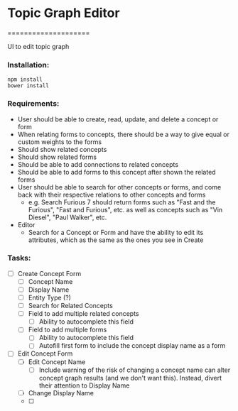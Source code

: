 # Topic Graph Editor
====================

UI to edit topic graph

### Installation:
```shell
npm install
bower install
```

### Requirements:

* User should be able to create, read, update, and delete a concept or form
* When relating forms to concepts, there should be a way to give equal or custom weights to the forms
* Should show related concepts
* Should show related forms
* Should be able to add connections to related concepts
* Should be able to add forms to this concept after shown the related forms
* User should be able to search for other concepts or forms, and come back with their respective relations to other concepts and forms
    * e.g. Search Furious 7 should return forms such as "Fast and the Furious", "Fast and Furious", etc. as well as concepts such as "Vin Diesel", "Paul Walker", etc.
* Editor
    * Search for a Concept or Form and have the ability to edit its attributes, which as the same as the ones you see in Create

### Tasks:
- [ ] Create Concept Form
    - [ ] Concept Name
    - [ ] Display Name
    - [ ] Entity Type (?)
    - [ ] Search for Related Concepts
    - [ ] Field to add multiple related concepts
        - [ ] Ability to autocomplete this field
    - [ ] Field to add multiple forms
        - [ ] Ability to autocomplete this field
        - [ ] Autofill first form to include the concept display name as a form
- [ ] Edit Concept Form
    - [ ] Edit Concept Name
        - [ ] Include warning of the risk of changing a concept name can alter concept graph results (and we don't want this). Instead, divert their attention to Display Name
    - [ ] Change Display Name
    - [ ]
